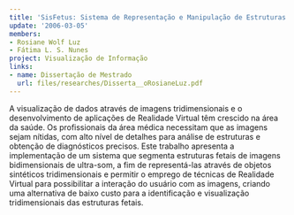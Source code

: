 ```yaml
---
title: 'SisFetus: Sistema de Representação e Manipulação de Estruturas'
update: '2006-03-05'
members:
- Rosiane Wolf Luz
- Fátima L. S. Nunes
project: Visualização de Informação
links:
- name: Dissertação de Mestrado
  url: files/researches/Disserta__oRosianeLuz.pdf
---
```


A visualização de dados através de imagens tridimensionais e o desenvolvimento de aplicações de Realidade Virtual têm crescido na área da saúde. Os profissionais da área médica necessitam que as imagens sejam nítidas, com alto nível de detalhes para análise de estruturas e obtenção de diagnósticos precisos. Este trabalho apresenta a implementação de um sistema que segmenta estruturas fetais de imagens bidimensionais de ultra-som, a fim de representá-las através de objetos sintéticos tridimensionais e permitir o emprego de técnicas de Realidade Virtual para possibilitar a interação do usuário com as imagens, criando uma alternativa de baixo custo para a identificação e visualização tridimensionais das estruturas fetais.
	
